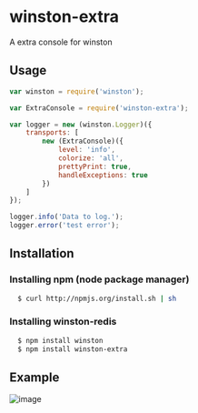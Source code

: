 # winston-extra

A extra console for winston


## Usage
``` js
var winston = require('winston');

var ExtraConsole = require('winston-extra');

var logger = new (winston.Logger)({
    transports: [
        new (ExtraConsole)({
            level: 'info',
            colorize: 'all',
            prettyPrint: true,
            handleExceptions: true
        })
    ]
});

logger.info('Data to log.');
logger.error('test error');
```


## Installation

### Installing npm (node package manager)

``` bash
  $ curl http://npmjs.org/install.sh | sh
```

### Installing winston-redis

``` bash
  $ npm install winston
  $ npm install winston-extra
```

## Example


 ![image](https://github.com/kissss/winston-extra/example.png)